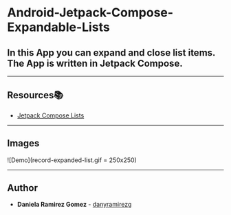 # Android-Jetpack-Compose-Expandable-Lists

## In this App you can expand and close list items. The App is written in Jetpack Compose.
---

## Resources:books:

* [Jetpack Compose Lists](https://www.youtube.com/watch?v=nNaE2uJQIpo&list=PLNdFk2_brsRclwvl8ruCo_q36jVbXcCCx&index=5) 
---
## Images

![Demo](record-expanded-list.gif = 250x250)

---

## Author
* **Daniela Ramirez Gomez** - [danyramirezg](https://github.com/danyramirezg)
